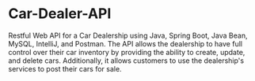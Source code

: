 # Car-Dealer-API
Restful Web API for a Car Dealership using Java, Spring Boot, Java Bean, MySQL, IntelliJ, and Postman. The API allows the dealership to have full control over their car inventory by providing the ability to create, update, and delete cars. Additionally, it allows customers to use the dealership's services to post their cars for sale.

